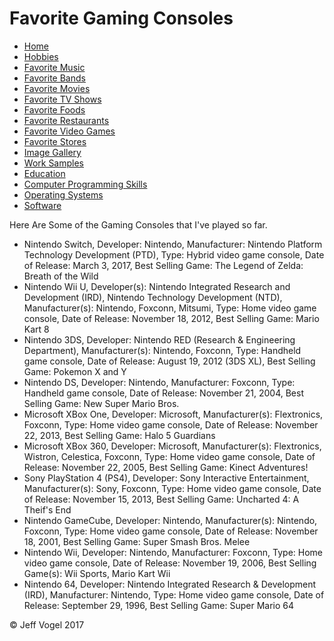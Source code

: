 <!DOCTYPE html>
<html>
	<head>
		<link href="styles/Website About Me - main.css" rel = "stylesheet" />
		<meta charset="UTF-8">
		<script type="text/javascript" src ="javascript/Website About Me - Favorite Gaming Consoles.js"></script>
		<title>Website About Me - Favorite Gaming Consoles</title>
	</head>
	<body onload="FavoriteGamingConsolesProcess()">
		<div class = "header">
			<h1>Favorite Gaming Consoles</h1>
		</div>
		<div class = "nav">
			<ul>
				<li><a href="Website About Me - Main.md">Home</a></li>
				<li><a href="Website About Me - Hobbies.md">Hobbies</a></li>
				<li><a href="Website About Me - Favorite Music.md">Favorite Music</a></li>
				<li><a href="Website About Me - Favorite Bands.md">Favorite Bands</a></li>
				<li><a href="Website About Me - Favorite Movies.md">Favorite Movies</a></li>
				<li><a href="Website About Me - Favorite TV Shows.md">Favorite TV Shows</a></li>
				<li><a href="Website About Me - Favorite Foods.md">Favorite Foods</a></li>
				<li><a href="Website About Me - Favorite Restaurants.md">Favorite Restaurants</a></li>
				<li><a href="Website About Me - Favorite Video Games.md">Favorite Video Games</a></li>
				<li><a href="Website About Me - Favorite Stores.md">Favorite Stores</a></li>
				<li><a href="Website About Me - Image Gallery.md">Image Gallery</a></li>
				<li><a href="Website About Me - Work Samples.md">Work Samples</a></li>
				<li><a href="Website About Me - Education.md">Education</a></li>
				<li><a href="Website About Me - Computer Programming Skills.md">Computer Programming Skills</a></li>
				<li><a href="Website About Me - Operating Systems.md">Operating Systems</a></li>
				<li><a href="Website About Me - Software.md">Software</a></li>
			</ul>
		</div>
		<div class = "content">
			<p>Here Are Some of the Gaming Consoles that I've played so far.</p>
			<div id = "myFavoriteGamingConsolesDivElement">
				<ul>
					<li>Nintendo Switch, Developer: Nintendo, Manufacturer: Nintendo Platform Technology Development (PTD), Type: Hybrid video game console, Date of Release: March 3, 2017, Best Selling Game: The Legend of Zelda: Breath of the Wild</li>
					<li>Nintendo Wii U, Developer(s): Nintendo Integrated Research and Development (IRD), Nintendo Technology Development (NTD), Manufacturer(s): Nintendo, Foxconn, Mitsumi, Type: Home video game console, Date of Release: November 18, 2012, Best Selling Game: Mario Kart 8</li>
					<li>Nintendo 3DS, Developer: Nintendo RED (Research & Engineering Department), Manufacturer(s): Nintendo, Foxconn, Type: Handheld game console, Date of Release: August 19, 2012 (3DS XL), Best Selling Game: Pokemon X and Y</li>
					<li>Nintendo DS, Developer: Nintendo, Manufacturer: Foxconn, Type: Handheld game console, Date of Release: November 21, 2004, Best Selling Game: New Super Mario Bros.</li>
					<li>Microsoft XBox One, Developer: Microsoft, Manufacturer(s): Flextronics, Foxconn, Type: Home video game console, Date of Release: November 22, 2013, Best Selling Game: Halo 5 Guardians</li>
					<li>Microsoft XBox 360, Developer: Microsoft, Manufacturer(s): Flextronics, Wistron, Celestica, Foxconn, Type: Home video game console, Date of Release: November 22, 2005, Best Selling Game: Kinect Adventures!</li>
					<li>Sony PlayStation 4 (PS4), Developer: Sony Interactive Entertainment, Manufacturer(s): Sony, Foxconn, Type: Home video game console, Date of Release: November 15, 2013, Best Selling Game: Uncharted 4: A Theif's End</li>
					<li>Nintendo GameCube, Developer: Nintendo, Manufacturer(s): Nintendo, Foxconn, Type: Home video game console, Date of Release: November 18, 2001, Best Selling Game: Super Smash Bros. Melee</li>
					<li>Nintendo Wii, Developer: Nintendo, Manufacturer: Foxconn, Type: Home video game console, Date of Release: November 19, 2006, Best Selling Game(s): Wii Sports, Mario Kart Wii</li>
					<li>Nintendo 64, Developer: Nintendo Integrated Research & Development (IRD), Manufacturer: Nintendo, Type: Home video game console, Date of Release: September 29, 1996, Best Selling Game: Super Mario 64</li>
				</ul>
			</div>
		</div>
		<div class = "footer">
			<p>&copy; Jeff Vogel 2017</p>
		</div>
	</body>
</html>
